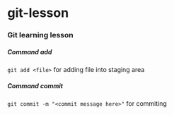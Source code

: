 # git-lesson

### Git learning lesson

##### Command add
`git add <file>` for adding file into staging area

##### Command commit
`git commit -m "<commit message here>"` for commiting
